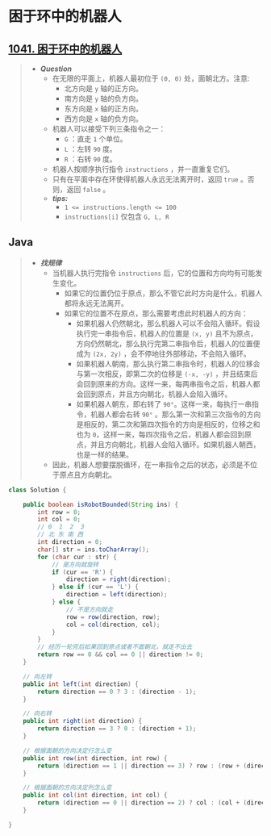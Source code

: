 # 困于环中的机器人

## [1041. 困于环中的机器人](https://leetcode.cn/problems/robot-bounded-in-circle/)

> - ***Question***
>   - 在无限的平面上，机器人最初位于 `(0, 0)` 处，面朝北方。注意:
>     - 北方向是 `y` 轴的正方向。
>     - 南方向是 `y` 轴的负方向。
>     - 东方向是 `x` 轴的正方向。
>     - 西方向是 `x` 轴的负方向。
>   - 机器人可以接受下列三条指令之一：
>     - `G` ：直走 `1` 个单位。
>     - `L` ：左转 `90` 度。
>     - `R` ：右转 `90` 度。
>   - 机器人按顺序执行指令 `instructions` ，并一直重复它们。
>   - 只有在平面中存在环使得机器人永远无法离开时，返回 `true` 。否则，返回 `false` 。
>   - ***tips:***
>     - `1 <= instructions.length <= 100`
>     - `instructions[i]` 仅包含 `G, L, R`

## Java

> - ***找规律***
>   - 当机器人执行完指令 `instructions` 后，它的位置和方向均有可能发生变化。
>     - 如果它的位置仍位于原点，那么不管它此时方向是什么，机器人都将永远无法离开。
>     - 如果它的位置不在原点，那么需要考虑此时机器人的方向：
>       - 如果机器人仍然朝北，那么机器人可以不会陷入循环。假设执行完一串指令后，机器人的位置是 `(x, y)` 且不为原点，方向仍然朝北，那么执行完第二串指令后，机器人的位置便成为 `(2x, 2y)` ，会不停地往外部移动，不会陷入循环。
>       - 如果机器人朝南，那么执行第二串指令时，机器人的位移会与第一次相反，即第二次的位移是 `(-x, -y)` ，并且结束后会回到原来的方向。这样一来，每两串指令之后，机器人都会回到原点，并且方向朝北，机器人会陷入循环。
>       - 如果机器人朝东，即右转了 `90°`。这样一来，每执行一串指令，机器人都会右转 `90°` 。那么第一次和第三次指令的方向是相反的，第二次和第四次指令的方向是相反的，位移之和也为 `0`，这样一来，每四次指令之后，机器人都会回到原点，并且方向朝北，机器人会陷入循环。如果机器人朝西，也是一样的结果。
>   - 因此，机器人想要摆脱循环，在一串指令之后的状态，必须是不位于原点且方向朝北。

```java
class Solution {

    public boolean isRobotBounded(String ins) {
        int row = 0;
        int col = 0;
        // 0  1  2  3
        // 北 东 南 西
        int direction = 0;
        char[] str = ins.toCharArray();
        for (char cur : str) {
            // 是方向就旋转
            if (cur == 'R') {
                direction = right(direction);
            } else if (cur == 'L') {
                direction = left(direction);
            } else {
                // 不是方向就走
                row = row(direction, row);
                col = col(direction, col);
            }
        }
        // 经历一轮完后如果回到原点或者不面朝北，就走不出去
        return row == 0 && col == 0 || direction != 0;
    }

    // 向左转
    public int left(int direction) {
        return direction == 0 ? 3 : (direction - 1);
    }

    // 向右转
    public int right(int direction) {
        return direction == 3 ? 0 : (direction + 1);
    }

    // 根据面朝的方向决定行怎么变
    public int row(int direction, int row) {
        return (direction == 1 || direction == 3) ? row : (row + (direction == 0 ? 1 : -1));
    }

    // 根据面朝的方向决定列怎么变
    public int col(int direction, int col) {
        return (direction == 0 || direction == 2) ? col : (col + (direction == 1 ? 1 : -1));
    }

}
```
